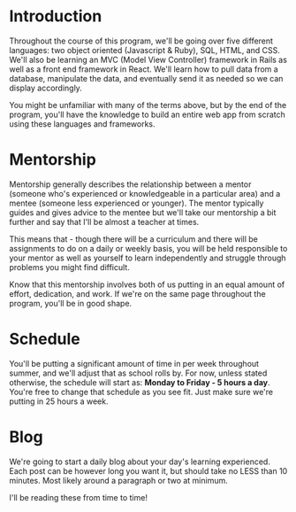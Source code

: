 # Introduction

Throughout the course of this program, we'll be going over five different languages:
two object oriented (Javascript & Ruby), SQL, HTML, and CSS. We'll also be learning
an MVC (Model View Controller) framework in Rails as well as a front end
framework in React. We'll learn how to pull data from a database, manipulate the data,
and eventually send it as needed so we can display accordingly.

You might be unfamiliar with many of the terms above, but by the end of the program,
you'll have the knowledge to build an entire web app from scratch using these languages and frameworks.

# Mentorship

Mentorship generally describes the relationship between a mentor (someone who's experienced
or knowledgeable in a particular area) and a mentee (someone less experienced or younger).
The mentor typically guides and gives advice to the mentee but we'll take our mentorship a bit further
and say that I'll be almost a teacher at times.

This means that - though there will be a curriculum and there will be assignments to do
on a daily or weekly basis, you will be held responsible to your mentor as well as yourself
to learn independently and struggle through problems you might find difficult.

Know that this mentorship involves both of us putting in an equal amount of effort,
dedication, and work. If we're on the same page throughout the program, you'll be in
good shape.

# Schedule

You'll be putting a significant amount of time in per week throughout summer,
and we'll adjust that as school rolls by. For now, unless stated otherwise, the schedule
will start as: **Monday to Friday - 5 hours a day**. You're free to change that
schedule as you see fit. Just make sure we're putting in 25 hours a week.

# Blog

We're going to start a daily blog about your day's learning experienced. Each
post can be however long you want it, but should take no LESS than 10 minutes. Most
likely around a paragraph or two at minimum.

I'll be reading these from time to time!
